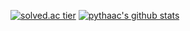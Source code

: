 <!--
**pythaac/pythaac** is a ✨ _special_ ✨ repository because its `README.md` (this file) appears on your GitHub profile.

Here are some ideas to get you started:

- 🔭 I’m currently working on ...
- 🌱 I’m currently learning ...
- 👯 I’m looking to collaborate on ...
- 🤔 I’m looking for help with ...
- 💬 Ask me about ...
- 📫 How to reach me: ...
- 😄 Pronouns: ...
- ⚡ Fun fact: ...
-->

[![solved.ac tier](http://mazassumnida.wtf/api/v2/generate_badge?boj=pythaac)](https://solved.ac/pythaac)
[![pythaac's github stats](https://github-readme-stats.vercel.app/api?username=pythaac&show_icons=true&theme=great-gatsby)](https://github.com/pythaac/github-readme-stats)  
